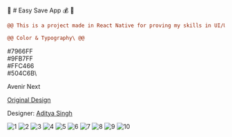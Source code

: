 :purple_heart: #  Easy Save App :moneybag: :purple_heart:

```diff 
@@ This is a project made in React Native for proving my skills in UI/UX and React Native Framework. @@
```

```diff 
@@ Color & Typography\ @@
```
#7966FF\
#9FB7FF\
#FFC466\
#504C6B\

Avenir Next

[Original Design](https://www.behance.net/gallery/81311133/EasySave-Money-Saving-App-UIUx)

Designer: [Aditya Singh](https://www.behance.net/adityapro)

![1](https://user-images.githubusercontent.com/20091777/119235656-9854fc80-bb01-11eb-9663-06ec36ef4fb0.jpg)
![2](https://user-images.githubusercontent.com/20091777/119235677-b7ec2500-bb01-11eb-9d3b-283510c762b7.jpg)
![3](https://user-images.githubusercontent.com/20091777/119235687-c33f5080-bb01-11eb-96a5-ceb6223a2608.jpg)
![4](https://user-images.githubusercontent.com/20091777/119235696-cfc3a900-bb01-11eb-85ca-a39943ece6a4.jpg)
![5](https://user-images.githubusercontent.com/20091777/119235827-495b9700-bb02-11eb-98da-bd6fc886ab74.jpg)
![6](https://user-images.githubusercontent.com/20091777/119235831-5082a500-bb02-11eb-8f69-9d9891b55de9.jpg)
![7](https://user-images.githubusercontent.com/20091777/119235844-5ed0c100-bb02-11eb-9331-4263785cc210.jpg)
![8](https://user-images.githubusercontent.com/20091777/119235846-62fcde80-bb02-11eb-9ddd-645851e3fdf3.jpg)
![9](https://user-images.githubusercontent.com/20091777/119235849-66906580-bb02-11eb-86e1-8eca82eea600.jpg)
![10](https://user-images.githubusercontent.com/20091777/119235852-698b5600-bb02-11eb-842b-1fbeae297170.jpg)
